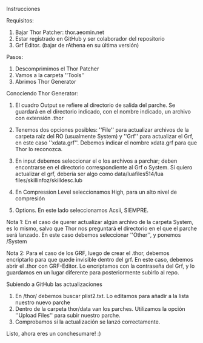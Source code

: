 Instrucciones

Requisitos:
1. Bajar Thor Patcher: thor.aeomin.net
2. Estar registrado en GitHub y ser colaborador del repositorio
3. Grf Editor. (bajar de rAthena en su última versión)

Pasos:
1. Descomprimimos el Thor Patcher
2. Vamos a la carpeta ''Tools''
3. Abrimos Thor Generator

Conociendo Thor Generator:
1. El cuadro Output se refiere al directorio de salida del parche. Se guardará en el directorio indicado, con el nombre indicado, un archivo con extensión .thor
2. Tenemos dos opciones posibles: ''File'' para actualizar archivos de la carpeta raíz del RO (usualmente System) y ''Grf'' para actualizar el Grf, en este caso ''xdata.grf''.
   Debemos indicar el nombre xdata.grf para que Thor lo reconozca.
   
3. En input debemos seleccionar el o los archivos a parchar; deben encontrarse en el directorio correspondiente al Grf o System.
   Si quiero actualizar el grf, debería ser algo como data/luafiles514/lua files/skillinfoz/skilldesc.lub
   
4. En Compression Level seleccionamos High, para un alto nivel de compresión
5. Options. En este lado seleccionamos Acsii, SIEMPRE.

Nota 1: 
En el caso de querer actualizar algún archivo de la carpeta System, es lo mismo, salvo que Thor nos preguntará el directorio en el que el parche será lanzado.
En este caso debemos seleccionar ''Other'', y ponemos /System

Nota 2:
Para el caso de los GRF, luego de crear el .thor, debemos encriptarlo para que quede invisible dentro del grf. En este caso, debemos
abrir el .thor con GRF-Editor. Lo encriptamos con la contraseña del Grf, y lo guardamos en un lugar diferente para posteriormente subirlo al repo.

Subiendo a GitHub las actualizaciones
1. En /thor/ debemos buscar plist2.txt. Lo editamos para añadir a la lista nuestro nuevo parche
2. Dentro de la carpeta thor/data van los parches. Utilizamos la opción ''Upload Files'' para subir nuestro parche.
3. Comprobamos si la actualización se lanzó correctamente.

Listo, ahora eres un conchesumare! :)

